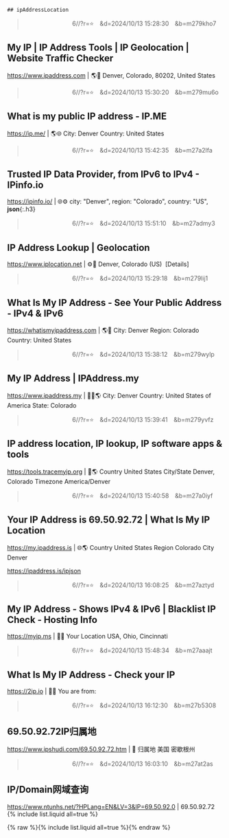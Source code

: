 ```tip
## ipAddressLocation
```
>　　　　　　　　6//?r=⭐　&d=2024/10/13 15:28:30　&b=m279kho7
## My IP | IP Address Tools | IP Geolocation | Website Traffic Checker
<https://www.ipaddress.com>
|
🌎🚩
Denver, Colorado, 80202, United States

>　　　　　　　　6//?r=⭐　&d=2024/10/13 15:30:20　&b=m279mu6o
## What is my public IP address - IP.ME
<https://ip.me/>
|
🌎🌐
City:	Denver
Country:	United States

>　　　　　　　　6//?r=⭐　&d=2024/10/13 15:42:35　&b=m27a2lfa
## Trusted IP Data Provider, from IPv6 to IPv4 - IPinfo.io
<https://ipinfo.io/>
|
🌐⚙️
city:
"Denver",
region:
"Colorado",
country:
"US",
**json**{:.h3}<br>

>　　　　　　　　6//?r=⭐　&d=2024/10/13 15:51:10　&b=m27admy3
## IP Address Lookup | Geolocation
<https://www.iplocation.net>
|
⚙️🌿
Denver, Colorado (US)  [Details]

>　　　　　　　　6//?r=⭐　&d=2024/10/13 15:29:18　&b=m279lij1
## What Is My IP Address - See Your Public Address - IPv4 & IPv6
<https://whatismyipaddress.com>
|
🌎🤪
City: Denver
Region: Colorado
Country: United States

>　　　　　　　　6//?r=⭐　&d=2024/10/13 15:38:12　&b=m279wylp
## My IP Address | IPAddress.my
<https://www.ipaddress.my>
|
🚩🌐🌎
City:	Denver
Country:	United States of America
State:	Colorado

>　　　　　　　　6//?r=⭐　&d=2024/10/13 15:39:41　&b=m279yvfz
## IP address location, IP lookup, IP software apps & tools
<https://tools.tracemyip.org>
|
🚩🌎
Country	 United States
City/State	Denver, Colorado
Timezone	America/Denver

>　　　　　　　　6//?r=⭐　&d=2024/10/13 15:40:58　&b=m27a0iyf
## Your IP Address is 69.50.92.72 | What Is My IP Location
<https://my.ipaddress.is>
|
🌐🌎
Country	United States
Region	Colorado
City	Denver

https://ipaddress.is/ipjson

>　　　　　　　　6//?r=⭐　&d=2024/10/13 16:08:25　&b=m27aztyd
## My IP Address - Shows IPv4 & IPv6 | Blacklist IP Check - Hosting Info
<https://myip.ms>
|
🚩🌐
Your Location	USA,  Ohio,  Cincinnati

>　　　　　　　　6//?r=⭐　&d=2024/10/13 15:48:34　&b=m27aaajt
## What Is My IP Address - Check your IP
<https://2ip.io>
|
🤪🚩
You are from:

>　　　　　　　　6//?r=⭐　&d=2024/10/13 16:12:30　&b=m27b5308
## 69.50.92.72IP归属地
<https://www.ipshudi.com/69.50.92.72.htm>
|
🤪
归属地	美国 密歇根州

>　　　　　　　　6//?r=⭐　&d=2024/10/13 16:03:10　&b=m27at2as
## IP/Domain网域查询
<https://www.ntunhs.net/?HPLang=EN&LV=3&IP=69.50.92.0>
|
69.50.92.72
{% include list.liquid all=true %}

{% raw %}{% include list.liquid all=true %}{% endraw %}
